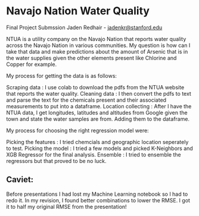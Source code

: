 # Navajo Nation Water Quality
Final Project Submssion
Jaden Redhair - jadenkr@stanford.edu

NTUA is a utility company on the Navajo Nation that reports water quality across the Navajo Nation in various communities. My question is how can I take that data and make predictions about the amount of Arsenic that is in the water supplies given the other elements present like Chlorine and Copper for example.

My process for getting the data is as follows:

Scraping data : I use colab to download the pdfs from the NTUA website that reports the water quality.
Cleaning data : I then convert the pdfs to text and parse the text for the chemicals present and their associated measurements to put into a dataframe.
Location collecting : After I have the NTUA data, I get longitudes, latitudes and altitudes from Google given the town and state the water samples are from. Adding them to the dataframe.

My process for choosing the right regression model were:

Picking the features : I tried chemcials and geographic location seperately to test.
Picking the model : I tried a few models and picked K-Neighbors and XGB Regressor for the final analysis.
Ensemble : I tried to ensemble the regressors but that proved to be no luck.

## Caviet:
Before presentations I had lost my Machine Learning notebook so I had to redo it. In my revision, I found better combinations to lower the RMSE. I got it to half my original RMSE from the presentation! 
